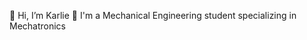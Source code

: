 👋 Hi, I’m Karlie
🌱 I'm a Mechanical Engineering student specializing in Mechatronics


<!---
karliewzy/karliewzy is a ✨ special ✨ repository because its `README.md` (this file) appears on your GitHub profile.
You can click the Preview link to take a look at your changes.
--->
